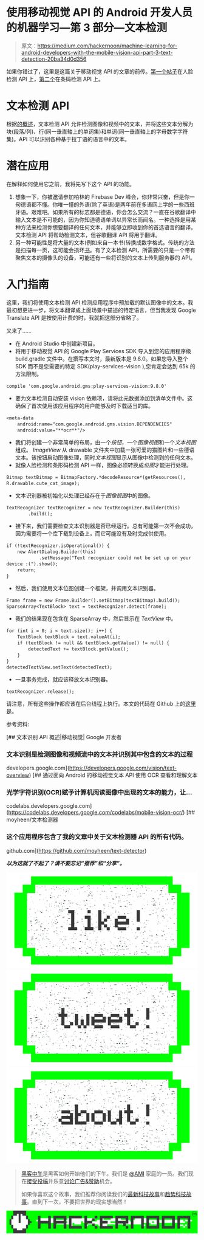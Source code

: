# 使用移动视觉 API 的 Android 开发人员的机器学习—第 3 部分—文本检测

> 原文：<https://medium.com/hackernoon/machine-learning-for-android-developers-with-the-mobile-vision-api-part-3-text-detection-20ba34d0d356>

如果你错过了，这里是这篇关于移动视觉 API 的文章的前传。[第一个帖子](https://hackernoon.com/machine-learning-for-android-developers-with-the-mobile-vision-api-part-1-face-detection-e7e24a3e472f#.lludc6dvq)在人脸检测 API 上，[第二个](https://hackernoon.com/machine-learning-for-android-developers-with-the-mobile-vision-api-part-2-barcode-detection-61e84c858518#.ln7czcra0)在条码检测 API 上。

# 文本检测 API

根据[的概述](https://developers.google.com/vision/text-overview)，文本检测 API 允许检测图像和视频中的文本，并将这些文本分解为块(段落/列)、行(同一垂直轴上的单词集)和单词(同一垂直轴上的字母数字字符集)。API 可以识别各种基于拉丁语的语言中的文本。

# 潜在应用

在解释如何使用它之前，我将先写下这个 API 的功能。

1.  想象一下，你被邀请参加柏林的 Firebase Dev 峰会，你非常兴奋，但是你一句德语都不懂。你唯一懂的外语(除了英语)是两年前在多语网上学的一些西班牙语。艰难吧。如果所有的标志都是德语，你会怎么交流？一直在谷歌翻译中输入文本是不可能的，因为你知道德语单词以异常长而闻名。一种选择是用某种方法来检测你想要翻译的任何文本，并能够立即收到你的首选语言的翻译。文本检测 API 将帮助检测文本，但谷歌翻译 API 将用于翻译。
2.  另一种可能性是将大量的文本(例如来自一本书)转换成数字格式。传统的方法是扫描每一页，这可能会损坏[书](https://hackernoon.com/tagged/book)。有了文本检测 API，所需要的只是一个带有聚焦文本的摄像头的设备，可能还有一些将识别的文本上传到服务器的 API。

# 入门指南

这里，我们将使用文本检测 API 检测应用程序中预加载的默认图像中的文本。我最初想更进一步，将文本翻译成上面场景中描述的特定语言，但当我发现 Google Translate API 是按使用计费的时，我就把这部分省略了。

又来了……

*   在 Android Studio 中创建新项目。
*   将用于移动视觉 API 的 Google Play Services SDK 导入到您的应用程序级 build.gradle 文件中。在撰写本文时，最新版本是 9.8.0。如果您导入整个 SDK 而不是您需要的特定 SDK(play-services-vision ),您肯定会达到 65k 的方法限制。

```
compile 'com.google.android.gms:play-services-vision:9.8.0'
```

*   要为文本检测自动安装 vision 依赖项，请将此元数据添加到清单文件中。这确保了首次使用该应用程序的用户能够及时下载适当的库。

```
<meta-data
    android:name="com.google.android.gms.vision.DEPENDENCIES"
    android:value="**ocr**"/>
```

*   我们将创建一个非常简单的布局，由一个*按钮*，一个*图像视图*和一个*文本视图*组成。 *ImageView* 从 drawable 文件夹中加载一张可爱的猫图片和一些德语文本。该按钮启动图像处理，同时*文本视图*显示从图像中检测到的任何文本。
*   就像人脸检测和条形码检测 API 一样，图像必须转换成*位图*才能进行处理。

```
Bitmap textBitmap = BitmapFactory.*decodeResource*(getResources(), R.drawable.cute_cat_image);
```

*   文本识别器被初始化以处理已经存在于*图像视图*中的图像。

```
TextRecognizer textRecognizer = new TextRecognizer.Builder(this)
        .build();
```

*   接下来，我们需要检查文本识别器是否已经运行。总有可能第一次不会成功，因为需要将一个库下载到设备上，而它可能没有及时完成供使用。

```
if (!textRecognizer.isOperational()) {
    new AlertDialog.Builder(this)
            .setMessage("Text recognizer could not be set up on your device :(").show();
    return;
}
```

*   然后，我们使用文本位图创建一个框架，并调用文本识别器。

```
Frame frame = new Frame.Builder().setBitmap(textBitmap).build();
SparseArray<TextBlock> text = textRecognizer.detect(frame);
```

*   我们的结果现在包含在 SparseArray 中，然后显示在 *TextView* 中。

```
for (int i = 0; i < text.size(); i++) {
    TextBlock textBlock = text.valueAt(i);
    if (textBlock != null && textBlock.getValue() != null) {
        detectedText += textBlock.getValue();
    }
}
detectedTextView.setText(detectedText);
```

*   一旦事务完成，就应该释放文本识别器。

```
textRecognizer.release();
```

请注意，所有这些操作都应该在后台线程上执行。本文的代码在 Github 上的[这里是](https://github.com/moyheen/text-detector)。

参考资料:

[](https://developers.google.com/vision/text-overview) [## 文本识别 API 概述|移动视觉| Google 开发者

### 文本识别是检测图像和视频流中的文本并识别其中包含的文本的过程

developers.google.com](https://developers.google.com/vision/text-overview) [](https://codelabs.developers.google.com/codelabs/mobile-vision-ocr/) [## 通过面向 Android 的移动视觉文本 API 使用 OCR 查看和理解文本

### 光学字符识别(OCR)赋予计算机阅读图像中出现的文本的能力，让…

codelabs.developers.google.com](https://codelabs.developers.google.com/codelabs/mobile-vision-ocr/) [](https://github.com/moyheen/text-detector) [## moyheen/文本检测器

### 这个应用程序包含了我的文章中关于文本检测器 API 的所有代码。

github.com](https://github.com/moyheen/text-detector) 

***以为这就了不起了？请不要忘记“推荐”和“分享”。***

[![](img/50ef4044ecd4e250b5d50f368b775d38.png)](http://bit.ly/HackernoonFB)[![](img/979d9a46439d5aebbdcdca574e21dc81.png)](https://goo.gl/k7XYbx)[![](img/2930ba6bd2c12218fdbbf7e02c8746ff.png)](https://goo.gl/4ofytp)

> [黑客中午](http://bit.ly/Hackernoon)是黑客如何开始他们的下午。我们是 [@AMI](http://bit.ly/atAMIatAMI) 家庭的一员。我们现在[接受投稿](http://bit.ly/hackernoonsubmission)并乐意[讨论广告&赞助](mailto:partners@amipublications.com)机会。
> 
> 如果你喜欢这个故事，我们推荐你阅读我们的[最新科技故事](http://bit.ly/hackernoonlatestt)和[趋势科技故事](https://hackernoon.com/trending)。直到下一次，不要把世界的现实想当然！

![](img/be0ca55ba73a573dce11effb2ee80d56.png)